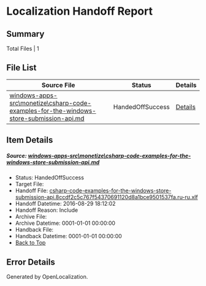 # <a name='report-top'></a> Localization Handoff Report

## Summary
 Total Files | 1

## File List
 Source File | Status | Details 
 ----------- | ------ | ------- 
 [windows-apps-src\monetize\csharp-code-examples-for-the-windows-store-submission-api.md](https://github.com/Microsoft/windows-apps/blob/1f577f33563d6acd7d2f791a48176f9a6164d287/windows-apps-src/monetize/csharp-code-examples-for-the-windows-store-submission-api.md) | HandedOffSuccess | [Details](#9ae200699027f908cfc4b59dfc5035dcb09e93f64738)

## Item Details
##### <a name='9ae200699027f908cfc4b59dfc5035dcb09e93f64738'></a> Source: [windows-apps-src\monetize\csharp-code-examples-for-the-windows-store-submission-api.md](https://github.com/Microsoft/windows-apps/blob/1f577f33563d6acd7d2f791a48176f9a6164d287/windows-apps-src/monetize/csharp-code-examples-for-the-windows-store-submission-api.md)
* Status: HandedOffSuccess
* Target File: 
* Handoff File: [csharp-code-examples-for-the-windows-store-submission-api.8ccdf2c5c767f54370691120d8a1bce9501537fa.ru-ru.xlf](https://github.com/Microsoft/WDG.handoff/blob/7e7c079b1b8273982116dd58e0241b1175d91637/ol-handoff/Microsoft/windows-apps.ru-ru/master/csharp-code-examples-for-the-windows-store-submission-api.8ccdf2c5c767f54370691120d8a1bce9501537fa.ru-ru.xlf)
* Handoff Datetime: 2016-08-29 18:12:02
* Handoff Reason: Include
* Archive File: 
* Archive Datetime: 0001-01-01 00:00:00
* Handback File: 
* Handback Datetime: 0001-01-01 00:00:00
* [Back to Top](#report-top)


## Error Details

Generated by OpenLocalization.
